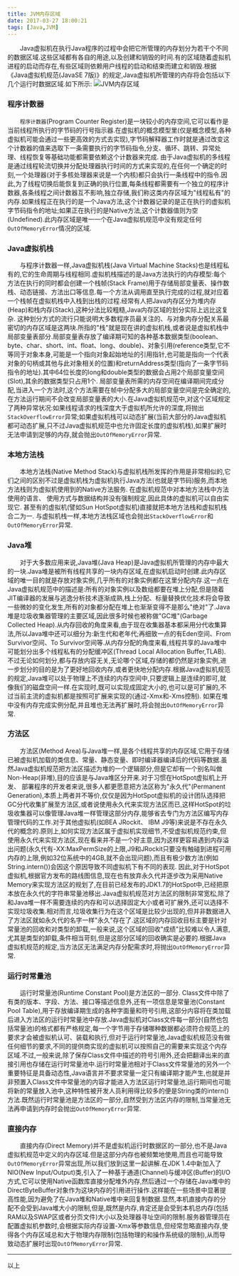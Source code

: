 ```yaml
---
title: JVM内存区域
date: 2017-03-27 18:00:21
tags: [Java,JVM]
---
```

　　Java虚拟机在执行Java程序的过程中会把它所管理的内存划分为若干个不同的数据区域.这些区域都有各自的用途,以及创建和销毁的时间.有的区域随着虚拟机进程的启动而存在,有些区域则依赖用户线程的启动和结束而建立和销毁.根据《Java虚拟机规范(JavaSE 7版)》的规定,Java虚拟机所管理的内存将会包括以下几个运行时数据区域.如下所示:
![JVM内存区域](/image/JVM/JVM_RunTime_Area.png)
<!--more-->
### 程序计数器
　　`程序计数器`(Program Counter Register)是一块较小的内存空间,它可以看作是当前线程所执行的字节码的行号指示器.在虚拟机的概念模型里(仅是概念模型,各种虚拟机可能会通过一些更高效的方式去实现),字节码解释器工作时就是通过改变这个计数器的值来选取下一条需要执行的字节码指令,分支、循环、跳转、异常处理、线程恢复等基础功能都需要依赖这个计数器来完成.
由于Java虚拟机的多线程是通过线程轮流切换并分配处理器执行时间的方式来实现的,在任何一个确定的时刻,一个处理器(对于多核处理器来说是一个内核)都只会执行一条线程中的指令.因此,为了线程切换后能恢复到正确的执行位置,每条线程都需要有一个独立的程序计数器,各条线程之间计数器互不影响,独立存储,我们称这类内存区域为"线程私有"的内存.如果线程正在执行的是一个Java方法,这个计数器记录的是正在执行的虚拟机字节码指令的地址;如果正在执行的是Native方法,这个计数器值则为空(Undefined).此内存区域是唯一一个在Java虚拟机规范中没有规定任何`OutOfMemoryError`情况的区域.

### Java虚拟机栈
　　与程序计数器一样,Java虚拟机栈(Java Virtual Machine Stacks)也是线程私有的,它的生命周期与线程相同.虚拟机栈描述的是Java方法执行的内存模型:每个方法在执行的同时都会创建一个栈帧(Stack Frame)用于存储局部变量表、操作数栈、动态链接、方法出口等信息.每一个方法从调用直至执行完成的过程,就对应着一个栈帧在虚拟机栈中入栈到出栈的过程.经常有人把Java内存区分为堆内存(Heap)和栈内存(Stack),这种分法比较粗糙,Java内存区域的划分实际上远比这复杂. 这种划分方式的流行只能说明大多数程序员最关注的、与对象内存分配关系最密切的内存区域是这两块.所指的"栈"就是现在讲的虚拟机栈,或者说是虚拟机栈中局部变量表部分.局部变量表存放了编译期可知的各种基本数据类型(boolean、byte、char、short、int、float、long、double)、对象引用(reference类型,它不等同于对象本身,可能是一个指向对象起始地址的引用指针,也可能是指向一个代表对象的句柄或其他与此对象相关的位置)和returnAddress类型(指向了一条字节码指令的地址).其中64位长度的long和double类型的数据会占用2个局部变量空间(Slot),其余的数据类型只占用1个. 局部变量表所需的内存空间在编译期间完成分配,当进入一个方法时,这个方法需要在帧中分配多大的局部变量空间是完全确定的,在方法运行期间不会改变局部变量表的大小.在Java虚拟机规范中,对这个区域规定了两种异常状况:如果线程请求的栈深度大于虚拟机所允许的深度,将抛出`StackOverflowError`异常;如果虚拟机栈可以动态扩展(当前大部分的Java虚拟机都可动态扩展,只不过Java虚拟机规范中也允许固定长度的虚拟机栈),如果扩展时无法申请到足够的内存,就会抛出`OutOfMemoryError`异常.
### 本地方法栈
　　本地方法栈(Native Method Stack)与虚拟机栈所发挥的作用是非常相似的,它们之间的区别不过是虚拟机栈为虚拟机执行Java方法(也就是字节码)服务,而本地方法栈则为虚拟机使用到的Native方法服务. 在虚拟机规范中对本地方法栈中方法使用的语言、 使用方式与数据结构并没有强制规定,因此具体的虚拟机可以自由实现它. 甚至有的虚拟机(譬如Sun HotSpot虚拟机)直接就把本地方法栈和虚拟机栈合二为一. 与虚拟机栈一样,本地方法栈区域也会抛出`StackOverflowError`和`OutOfMemoryError`异常.
### Java堆
　　对于大多数应用来说,Java堆(Java Heap)是Java虚拟机所管理的内存中最大的一块.Java堆是被所有线程共享的一块内存区域,在虚拟机启动时创建.此内存区域的唯一目的就是存放对象实例,几乎所有的对象实例都在这里分配内存.这一点在Java虚拟机规范中的描述是:所有的对象实例以及数组都要在堆上分配,但是随着JIT编译器的发展与逃逸分析技术逐渐成熟,栈上分配、标量替换优化技术将会导致一些微妙的变化发生,所有的对象都分配在堆上也渐渐变得不是那么"绝对"了.Java堆是垃圾收集器管理的主要区域,因此很多时候也被称做"GC堆"(Garbage Collected Heap).从内存回收的角度来看,由于现在收集器基本都采用分代收集算法,所以Java堆中还可以细分为:新生代和老年代;再细致一点的有Eden空间、From Survivor空间、To Survivor空间等.从内存分配的角度来看,线程共享的Java堆中可能划分出多个线程私有的分配缓冲区(Thread Local Allocation Buffer,TLAB).不过无论如何划分,都与存放内容无关,无论哪个区域,存储的都仍然是对象实例,进一步划分的目的是为了更好地回收内存,或者更快地分配内存.根据Java虚拟机规范的规定,Java堆可以处于物理上不连续的内存空间中,只要逻辑上是连续的即可,就像我们的磁盘空间一样.在实现时,既可以实现成固定大小的,也可以是可扩展的,不过当前主流的虚拟机都是按照可扩展来实现的(通过-Xmx和-Xms控制). 如果在堆中没有内存完成实例分配,并且堆也无法再扩展时,将会抛出`OutOfMemoryError`异常.
### 方法区
　　方法区(Method Area)与Java堆一样,是各个线程共享的内存区域,它用于存储已被虚拟机加载的类信息、常量、静态变量、即时编译器编译后的代码等数据.虽然Java虚拟机规范把方法区描述为堆的一个逻辑部分,但是它却有一个别名叫做Non-Heap(非堆),目的应该是与Java堆区分开来.对于习惯在HotSpot虚拟机上开发、 部署程序的开发者来说,很多人都更愿意把方法区称为"永久代"(Permanent Generation),本质上两者并不等价,仅仅是因为HotSpot虚拟机的设计团队选择把GC分代收集扩展至方法区,或者说使用永久代来实现方法区而已,这样HotSpot的垃圾收集器可以像管理Java堆一样管理这部分内存,能够省去专门为方法区编写内存管理代码的工作.对于其他虚拟机(如BEA JRockit、 IBM J9等)来说是不存在永久代的概念的.原则上,如何实现方法区属于虚拟机实现细节,不受虚拟机规范约束,但使用永久代来实现方法区,现在看来并不是一个好主意,因为这样更容易遇到内存溢出问题(永久代有-XX:MaxPermSize的上限,J9和JRockit只要没有触碰到进程可用内存的上限,例如32位系统中的4GB,就不会出现问题),而且有极少数方法(例如String.intern())会因这个原因导致不同虚拟机下有不同的表现. 因此,对于HotSpot虚拟机,根据官方发布的路线图信息,现在也有放弃永久代并逐步改为采用Native Memory来实现方法区的规划了,在目前已经发布的JDK1.7的HotSpot中,已经把原本放在永久代的字符串常量池移出.Java虚拟机规范对方法区的限制非常宽松,除了和Java堆一样不需要连续的内存和可以选择固定大小或者可扩展外,还可以选择不实现垃圾收集.相对而言,垃圾收集行为在这个区域是比较少出现的,但并非数据进入了方法区就如永久代的名字一样"永久"存在了.这区域的内存回收目标主要是针对常量池的回收和对类型的卸载,一般来说,这个区域的回收"成绩"比较难以令人满意,尤其是类型的卸载,条件相当苛刻,但是这部分区域的回收确实是必要的.根据Java虚拟机规范的规定,当方法区无法满足内存分配需求时,将抛出`OutOfMemoryError`异常.
### 运行时常量池
　　运行时常量池(Runtime Constant Pool)是方法区的一部分. Class文件中除了有类的版本、字段、方法、接口等描述信息外,还有一项信息是常量池(Constant Pool Table),用于存放编译期生成的各种字面量和符号引用,这部分内容将在类加载后进入方法区的运行时常量池中存放.Java虚拟机对Class文件每一部分(自然也包括常量池)的格式都有严格规定,每一个字节用于存储哪种数据都必须符合规范上的要求才会被虚拟机认可、装载和执行,但对于运行时常量池,Java虚拟机规范没有做任何细节的要求,不同的提供商实现的虚拟机可以按照自己的需要来实现这个内存区域.不过,一般来说,除了保存Class文件中描述的符号引用外,还会把翻译出来的直接引用也存储在运行时常量池中.运行时常量池相对于Class文件常量池的另外一个重要特征是具备动态性,Java语言并不要求常量一定只有编译期才能产生,也就是并非预置入Class文件中常量池的内容才能进入方法区运行时常量池,运行期间也可能将新的常量放入池中,这种特性被开发人员利用得比较多的便是String类的intern()方法.既然运行时常量池是方法区的一部分,自然受到方法区内存的限制,当常量池无法再申请到内存时会抛出`OutOfMemoryError`异常.
### 直接内存
　　直接内存(Direct Memory)并不是虚拟机运行时数据区的一部分,也不是Java虚拟机规范中定义的内存区域.但是这部分内存也被频繁地使用,而且也可能导致`OutOfMemoryError`异常出现,所以我们放到这里一起讲解.在JDK 1.4中新加入了NIO(New Input/Output)类,引入了一种基于通道(Channel)与缓冲区(Buffer)的I/O方式,它可以使用Native函数库直接分配堆外内存,然后通过一个存储在Java堆中的DirectByteBuffer对象作为这块内存的引用进行操作.这样能在一些场景中显著提高性能,因为避免了在Java堆和Native堆中来回复制数据.显然,本机直接内存的分配不会受到Java堆大小的限制,但是,既然是内存,肯定还是会受到本机总内存(包括RAM以及SWAP区或者分页文件)大小以及处理器寻址空间的限制.服务器管理员在配置虚拟机参数时,会根据实际内存设置-Xmx等参数信息,但经常忽略直接内存,使得各个内存区域总和大于物理内存限制(包括物理的和操作系统级的限制),从而导致动态扩展时出现`OutOfMemoryError`异常.
***
以上
